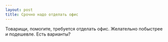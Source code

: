 ```yaml
---
layout: post 
title: Срочно надо отделать офис 
--- 
```

Товарищи, помогите, требуется отделать офис. Желательно побыстрее и подешевле. Есть варианты?